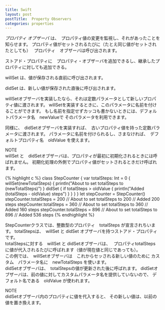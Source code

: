 ```yaml
---
title: Swift
layout: post
postTitle:  Property Observers
categories: properties
---
```


_プロパティ オブザーバ_ は、　プロパティ値の変更を監視し、それがあったことを知らせます。
プロパティ値がセットされるたびに（たとえ同じ値がセットされたとしても）　
プロパティ　オブザーバは呼び出されます。

ストアド・プロパティに　プロパティ・オブザーバを追加できるし、継承したプロパティに対しても追加できる。

willSet は、値が保存される直前に呼び出されます。

didSet は、新しい値が保存された直後に呼び出されます。

willSetオブザーバを実装したなら、それは定数パラメータとして新しいプロパティ値に渡されます。
willSetを実装するときに、このパラメータに名前を付けることができます。
もし名前を指定せずカッコも書かないときには、デフォルトパラメータ名　newValueで
そのパラメータを利用できます。

同様に、　didSetオブザーバを実装すれば、　古いプロパティ値を持った定数パラメータに渡されます。
パラメータに名前を付けられるし、さまなければ、　デフォルトプロパティ名　oldValue を使えます。

<div class="panel">
    <div class="panel-heading">NOTE</div>
    willSet と　didSetオブザーバは、プロパティが最初に初期化されるときには呼ばれません。
    初期化処理の外側でプロパティ値がセットされるときだけ呼ばれます。
</div>

{% highlight c %}
class StepCounter {
    var totalSteps: Int = 0 {
    willSet(newTotalSteps) {
        println("About to set totalSteps to \(newTotalSteps)")
    }
    didSet {
        if totalSteps > oldValue  {
            println("Added \(totalSteps - oldValue) steps")
        }
    }
    }
}
let stepCounter = StepCounter()
stepCounter.totalSteps = 200
// About to set totalSteps to 200
// Added 200 steps
stepCounter.totalSteps = 360
// About to set totalSteps to 360
// Added 160 steps
stepCounter.totalSteps = 896
// About to set totalSteps to 896
// Added 536 steps
{% endhighlight %}

StepCounterクラスでは、整数型のプロパティ　totalSteps が宣言されちいます。
totalStepsは、　willSet と didSet オブザーバを持つストアド・プロパティです。
<br>
totalStepsに対する　willSet と didSetオブザーバは、　
プロパティtotalSteps に値が代入されるたびに呼ばれます（値が現在値と同じであっても）。
<br>
この例では、　willSetオブザーバは　これからセッされる新しい値のために 
カスタム　パラメータ名に　newTotalSteps を使います。
<br>
didSetオブザーバは、　totalStepsの値が更新された後に呼ばれます。
didSetオブザーバは、前の値に対してカスタムパラメータ名を提供していないので、
デフォルト名である　oldValue が使われます。

<div class="panel">
    <div class="panel-heading">NOTE</div>
    didSetオブザーバ内のプロパティに値を代入すると、
    その新しい値は、以前の値を置き換えます。
</div>